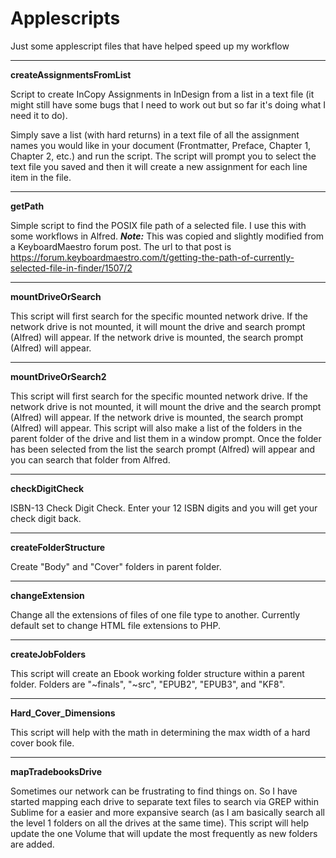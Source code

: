 # Applescripts
Just some applescript files that have helped speed up my workflow
****
**createAssignmentsFromList**

Script to create InCopy Assignments in InDesign from a list in a text file (it might still have some bugs that I need to work out but so far it's doing what I need it to do).

Simply save a list (with hard returns) in a text file of all the assignment names you would like in your document (Frontmatter, Preface, Chapter 1, Chapter 2, etc.) and run the script. The script will prompt you to select the text file you saved and then it will create a new assignment for each line item in the file.

****
**getPath**

Simple script to find the POSIX file path of a selected file. I use this with some workflows in Alfred. **_Note:_** This was copied and slightly modified from a KeyboardMaestro forum post. The url to that post is https://forum.keyboardmaestro.com/t/getting-the-path-of-currently-selected-file-in-finder/1507/2

****
**mountDriveOrSearch**

This script will first search for the specific mounted network drive. If the network drive is not mounted, it will mount the drive and search prompt (Alfred) will appear. If the network drive is mounted, the search prompt (Alfred) will appear.

****
**mountDriveOrSearch2**

This script will first search for the specific mounted network drive. If the network drive is not mounted, it will mount the drive and the search prompt (Alfred) will appear. If the network drive is mounted, the search prompt (Alfred) will appear. This script will also make a list of the folders in the parent folder of the drive and list them in a window prompt. Once the folder has been selected from the list the search prompt (Alfred) will appear and you can search that folder from Alfred.

****
**checkDigitCheck**

ISBN-13 Check Digit Check. Enter your 12 ISBN digits and you will get your check digit back.

****
**createFolderStructure**

Create "Body" and "Cover" folders in parent folder.

****
**changeExtension**

Change all the extensions of files of one file type to another. Currently default set to change HTML file extensions to PHP.

****
**createJobFolders**

This script will create an Ebook working folder structure within a parent folder. Folders are "~finals", "~src", "EPUB2", "EPUB3", and "KF8".

****
**Hard_Cover_Dimensions**

This script will help with the math in determining the max width of a hard cover book file.

****
**mapTradebooksDrive**

Sometimes our network can be frustrating to find things on. So I have started mapping each drive to separate text files to search via GREP within Sublime for a easier and more expansive search (as I am basically search all the level 1 folders on all the drives at the same time). This script will help update the one Volume that will update the most frequently as new folders are added.
